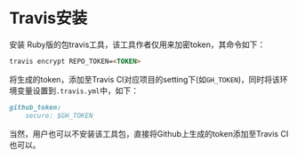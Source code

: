 # Travis安装

安装 Ruby版的包travis工具，该工具作者仅用来加密token，其命令如下：
```markdown
travis encrypt REPO_TOKEN=<TOKEN>
```
将生成的token，添加至Travis CI对应项目的setting下(如`GH_TOKEN`)，同时将该环境变量设置到`.travis.yml`中，如下：
```markdown
github_token:
    secure: $GH_TOKEN
```

当然，用户也可以不安装该工具包，直接将Github上生成的token添加至Travis CI也可以。